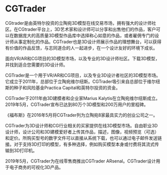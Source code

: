 # CGTrader

CGtrader是由英特尔投资的立陶宛3D模型在线交易市场，拥有强大的设计师社区。在CGtrader平台上，3D艺术家和设计师可以分享和出售他们的作品，客户可以在数据庞大的高质量3D模型作品库中选择称心如意的作品，或者雇佣专门的设计师从事定制化的作品。CGTrader也是3D设计师展示作品的理想舞台，可以获得有价值的作品反馈，与志同道合的人一起进步，在一个设计友好的环境下成长。

面向VR/AR和CG项目的3D模型市场，以及专业的3D设计师社区。下载3D模型，并找到适合您需要的3D设计师。

CGTrader是一个用于VR/AR和CG项目，以及专业3D设计者社区的3D模型市场。它成立于2011年，总部位于立陶宛维尔纽斯。CGTrader吸引来自总部位于维尔纽斯的种子和风险基金Practica Capital和英特尔投资的资金。

CGTrader于2011年由3D建模者和企业家Marius Kalytis在立陶宛维尔纽斯成立。2019年5月，CGTrader宣布已达到80万个3D模型和200万用户的里程碑。

《福布斯》在2016年5月将CGTrader列为立陶宛8家最具实力的创业公司之一。

CGTrader为3D设计师和CG行业相关的买家提供在线3D模型市场。自由职业3D设计师，设计公司和3D建模爱好者上传其作品，描述，图像，视频预览（可选）和定价。所购买型号的数字文件可以直接从系统下载，也可以通过电子邮件发送链接。对于支持3D打印的模型，有多种选择，例如购买模型本身或付费将其流式传输到3D打印机。

2019年5月，CGTrader为在线零售商推出CGTrader ARsenal。CGTrader设计用于电子商务的可视化3D产品。
